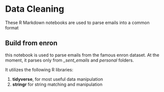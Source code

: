 # Data Cleaning
These R Markdown notebooks are used to parse emails into a common format

## Build from enron

this notebook is used to parse emails from the famous enron dataset.
At the moment, it parses only from *_sent_emails* and *personal* folders.

It utilizes the following R libraries:

1. **tidyverse**, for most useful data manipulation
2. **stringr** for string matching and manipulation